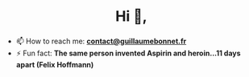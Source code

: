 <h1 align="center">Hi 👋,</h1>
<h3 align="center"></h3>

- 📫 How to reach me: **contact@guillaumebonnet.fr**
- ⚡ Fun fact: **The same person invented Aspirin and heroin...11 days apart (Felix Hoffmann)**
</p>
